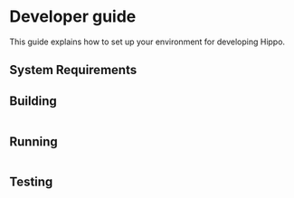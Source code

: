 # Developer guide

This guide explains how to set up your environment for developing Hippo.

## System Requirements

## Building

```console
```

## Running

```console
```

## Testing

```console
```
